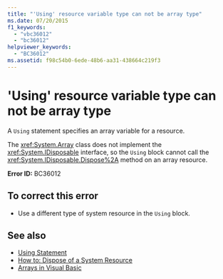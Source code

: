 ```yaml
---
title: "'Using' resource variable type can not be array type"
ms.date: 07/20/2015
f1_keywords: 
  - "vbc36012"
  - "bc36012"
helpviewer_keywords: 
  - "BC36012"
ms.assetid: f98c54b0-6ede-48b6-aa31-438664c219f3
---
```

# 'Using' resource variable type can not be array type
A `Using` statement specifies an array variable for a resource.  
  
 The <xref:System.Array> class does not implement the <xref:System.IDisposable> interface, so the `Using` block cannot call the <xref:System.IDisposable.Dispose%2A> method on an array resource.  
  
 **Error ID:** BC36012  
  
## To correct this error  
  
- Use a different type of system resource in the `Using` block.  
  
## See also

- [Using Statement](../language-reference/statements/using-statement.md)
- [How to: Dispose of a System Resource](../programming-guide/language-features/control-flow/how-to-dispose-of-a-system-resource.md)
- [Arrays in Visual Basic](../programming-guide/language-features/arrays/index.md)
